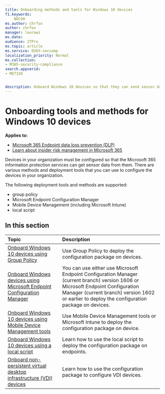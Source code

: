 ```yaml
---
title: Onboarding methods and tools for Windows 10 devices
f1.keywords:
    NOCSH
ms.author: chrfox
author: chrfox
manager: laurawi
ms.date:
audience: ITPro
ms.topic: article
ms.service: O365-seccomp
localization_priority: Normal
ms.collection: 
- M365-security-compliance 
search.appverid:
- MET150 


description: Onboard Windows 10 devices so that they can send sensor data to the Microsoft 365 Compliance solutions
---
```


# Onboarding tools and methods for Windows 10 devices

**Applies to:**

- [Microsoft 365 Endpoint data loss prevention (DLP)](./endpoint-dlp-learn-about.md)
- [Learn about insider risk management in Microsoft 365](insider-risk-management.md#learn-about-insider-risk-management-in-microsoft-365)

Devices in your organization must be configured so that the Microsoft 365 information protection services can get sensor data from them. There are various methods and deployment tools that you can use to configure the devices in your organization.

The following deployment tools and methods are supported:

- group policy
- Microsoft Endpoint Configuration Manager
- Mobile Device Management (including Microsoft Intune)
- local script

## In this section
Topic | Description
:---|:---
[Onboard Windows 10 devices using Group Policy](dlp-configure-endpoints-gp.md) | Use Group Policy to deploy the configuration package on devices.
[Onboard Windows devices using Microsoft Endpoint Configuration Manager](dlp-configure-endpoints-sccm.md) | You can use either use Microsoft Endpoint Configuration Manager (current branch) version 1606 or Microsoft Endpoint Configuration Manager (current branch) version 1602 or earlier to deploy the configuration package on devices.
[Onboard Windows 10 devices using Mobile Device Management tools](dlp-configure-endpoints-mdm.md) | Use Mobile Device Management tools or Microsoft Intune to deploy the configuration package on device.
[Onboard Windows 10 devices using a local script](dlp-configure-endpoints-script.md) | Learn how to use the local script to deploy the configuration package on endpoints.
[Onboard non-persistent virtual desktop infrastructure (VDI) devices](dlp-configure-endpoints-vdi.md) | Learn how to use the configuration package to configure VDI devices.